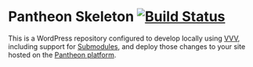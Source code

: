 # Pantheon Skeleton [![Build Status](https://travis-ci.org/kopepasah/pantheon-skeleton.svg?branch=master)](https://travis-ci.org/kopepasah/pantheon-skeleton)

This is a WordPress repository configured to develop locally using [VVV](https://github.com/Varying-Vagrant-Vagrants/VVV), including support for [Submodules](https://git-scm.com/book/en/v2/Git-Tools-Submodules), and deploy those changes to your site hosted on the [Pantheon platform](https://www.getpantheon.com).
